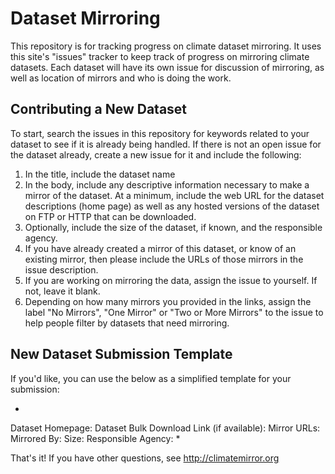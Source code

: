 # Dataset Mirroring
This repository is for tracking progress on climate dataset mirroring. It uses this site's "issues" tracker to keep track of progress on mirroring climate datasets. Each dataset will have its own issue for discussion of mirroring, as well as location of mirrors and who is doing the work.

## Contributing a New Dataset
To start, search the issues in this repository for keywords related to your dataset to see if it is already being handled. If there is not an open issue for the dataset already, create a new issue for it and include the following:
1. In the title, include the dataset name
2. In the body, include any descriptive information necessary to make a mirror of the dataset. At a minimum, include the web URL for the dataset descriptions (home page) as well as any hosted versions of the dataset on FTP or HTTP that can be downloaded.
3. Optionally, include the size of the dataset, if known, and the responsible agency.
4. If you have already created a mirror of this dataset, or know of an existing mirror, then please include the URLs of those mirrors in the issue description.
5. If you are working on mirroring the data, assign the issue to yourself. If not, leave it blank.
6. Depending on how many mirrors you provided in the links, assign the label "No Mirrors", "One Mirror" or "Two or More Mirrors" to the issue to help people filter by datasets that need mirroring.

## New Dataset Submission Template
If you'd like, you can use the below as a simplified template for your submission:

*
Dataset Homepage:
Dataset Bulk Download Link (if available):
Mirror URLs:
Mirrored By:
Size:
Responsible Agency:
*

That's it! If you have other questions, see http://climatemirror.org
